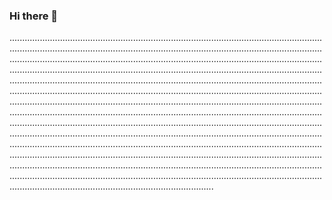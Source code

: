 ### Hi there 👋

.........................................................................................................................................................................................................................................................................................................................................................................................................................................................................................................................................................................................................................................................................................................................................................................................................................................................................................................................................................................................................................................................................................................................................................................................................................................................................................................................................................................................................................................................................................................................................................................................................................................................................................................................................................................................................................................................................................